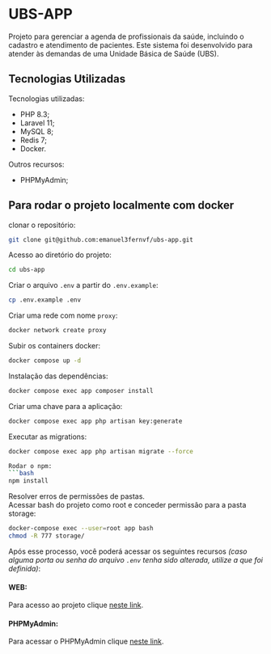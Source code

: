 # UBS-APP
Projeto para gerenciar a agenda de profissionais da saúde, incluindo o cadastro e atendimento de pacientes. Este sistema foi desenvolvido para atender às demandas de uma Unidade Básica de Saúde (UBS).

## Tecnologias Utilizadas
Tecnologias utilizadas:
- PHP 8.3;
- Laravel 11;
- MySQL 8;
- Redis 7;
- Docker.

Outros recursos:
- PHPMyAdmin;

## Para rodar o projeto localmente com docker
clonar o repositório:
```bash
git clone git@github.com:emanuel3fernvf/ubs-app.git
```

Acesso ao diretório do projeto:
```bash
cd ubs-app
```

Criar o arquivo `.env` a partir do `.env.example`:
```bash
cp .env.example .env
```

Criar uma rede com nome `proxy`:
```bash
docker network create proxy
```

Subir os containers docker:
```bash
docker compose up -d
```

Instalação das dependências:
```bash
docker compose exec app composer install
```

Criar uma chave para a aplicação:
```bash
docker compose exec app php artisan key:generate
```

Executar as migrations:
```bash
docker compose exec app php artisan migrate --force

Rodar o npm:
```bash
npm install
```

Resolver erros de permissões de pastas.
<br>Acessar bash do projeto como root e conceder permissão para a pasta storage:
```bash
docker-compose exec --user=root app bash
chmod -R 777 storage/
```

Após esse processo, você poderá acessar os seguintes recursos _(caso alguma porta ou senha do arquivo `.env` tenha sido alterada, utilize a que foi definida)_:

#### WEB:
Para acesso ao projeto clique [neste link](http://localhost).

#### PHPMyAdmin:
Para acessar o PHPMyAdmin clique [neste link](http://localhost:8080).
